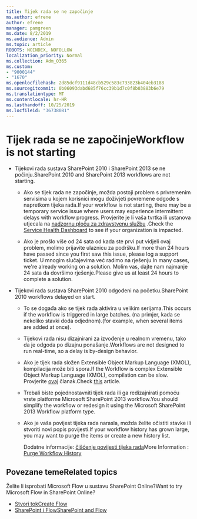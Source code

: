 ```yaml
---
title: Tijek rada se ne započinje
ms.author: efrene
author: efrene
manager: pamgreen
ms.date: 8/2/2019
ms.audience: Admin
ms.topic: article
ROBOTS: NOINDEX, NOFOLLOW
localization_priority: Normal
ms.collection: Adm_O365
ms.custom:
- "9000144"
- "1670"
ms.openlocfilehash: 2d85dcf9111d48cb529c583c733823b404eb3188
ms.sourcegitcommit: 0b06093dabd685f76cc39b1d7c0f8b03883b6e79
ms.translationtype: MT
ms.contentlocale: hr-HR
ms.lasthandoff: 10/25/2019
ms.locfileid: "36738081"
---
```

# <a name="workflow-is-not-starting"></a><span data-ttu-id="12ad6-102">Tijek rada se ne započinje</span><span class="sxs-lookup"><span data-stu-id="12ad6-102">Workflow is not starting</span></span>

- <span data-ttu-id="12ad6-103">Tijekovi rada sustava SharePoint 2010 i SharePoint 2013 se ne počinju.</span><span class="sxs-lookup"><span data-stu-id="12ad6-103">SharePoint 2010 and SharePoint 2013 workflows are not starting.</span></span>

    - <span data-ttu-id="12ad6-104">Ako se tijek rada ne započinje, možda postoji problem s privremenim servisima u kojem korisnici mogu doživjeti povremene odgode s napretkom tijeka rada.</span><span class="sxs-lookup"><span data-stu-id="12ad6-104">If your workflow is not starting, there may be a temporary service issue where users may experience intermittent delays with workflow progress.</span></span> <span data-ttu-id="12ad6-105">Provjerite je li vaša tvrtka ili ustanova utjecala na [nadzornu ploču za zdravstvenu službu](https:/admin.microsoft.com/AdminPortal/Home#/servicehealth) .</span><span class="sxs-lookup"><span data-stu-id="12ad6-105">Check the [Service Health Dashboard](https:/admin.microsoft.com/AdminPortal/Home#/servicehealth) to see if your organization is impacted.</span></span>

    - <span data-ttu-id="12ad6-106">Ako je prošlo više od 24 sata od kada ste prvi put vidjeli ovaj problem, molimo prijavite ulaznicu za podršku.</span><span class="sxs-lookup"><span data-stu-id="12ad6-106">If more than 24 hours have passed since you first saw this issue, please log a support ticket.</span></span> <span data-ttu-id="12ad6-107">U mnogim slučajevima već radimo na rješenju.</span><span class="sxs-lookup"><span data-stu-id="12ad6-107">In many cases, we're already working on a solution.</span></span> <span data-ttu-id="12ad6-108">Molim vas, dajte nam najmanje 24 sata da dovršimo rješenje.</span><span class="sxs-lookup"><span data-stu-id="12ad6-108">Please give us at least 24 hours to complete a solution.</span></span>

- <span data-ttu-id="12ad6-109">Tijekovi rada sustava SharePoint 2010 odgođeni na početku.</span><span class="sxs-lookup"><span data-stu-id="12ad6-109">SharePoint 2010 workflows delayed on start.</span></span>

    - <span data-ttu-id="12ad6-110">To se događa ako se tijek rada aktivira u velikim serijama.</span><span class="sxs-lookup"><span data-stu-id="12ad6-110">This occurs if the workflow is triggered in large batches.</span></span> <span data-ttu-id="12ad6-111">(na primjer, kada se nekoliko stavki doda odjednom).</span><span class="sxs-lookup"><span data-stu-id="12ad6-111">(for example, when several items are added at once).</span></span>

    - <span data-ttu-id="12ad6-112">Tijekovi rada nisu dizajnirani za izvođenje u realnom vremenu, tako da je odgoda po dizajnu ponašanje.</span><span class="sxs-lookup"><span data-stu-id="12ad6-112">Workflows are not designed to run real-time, so a delay is by-design behavior.</span></span>

   -  <span data-ttu-id="12ad6-113">Ako je tijek rada složen Extensible Object Markup Language (XMOL), kompilacija može biti spora.</span><span class="sxs-lookup"><span data-stu-id="12ad6-113">If the Workflow is complex Extensible Object Markup Language (XMOL), compilation can be slow.</span></span> <span data-ttu-id="12ad6-114">Provjerite [ovaj](https://support.microsoft.com//kb/3043697) članak.</span><span class="sxs-lookup"><span data-stu-id="12ad6-114">Check [this](https://support.microsoft.com//kb/3043697) article.</span></span>

    - <span data-ttu-id="12ad6-115">Trebali biste pojednostavniti tijek rada ili ga redizajnirati pomoću vrste platforme Microsoft SharePoint 2013 workflow.</span><span class="sxs-lookup"><span data-stu-id="12ad6-115">You should simplify the workflow or redesign it using the Microsoft SharePoint 2013 Workflow platform type.</span></span>

    - <span data-ttu-id="12ad6-116">Ako je vaša povijest tijeka rada narasla, možda želite očistiti stavke ili stvoriti novi popis povijesti.</span><span class="sxs-lookup"><span data-stu-id="12ad6-116">If your workflow history has grown large, you may want to purge the items or create a new history list.</span></span>

        <span data-ttu-id="12ad6-117">Dodatne informacije: [čišćenje povijesti tijeka rada](https://blogs.technet.microsoft.com/marj/2015/08/07/sharepoint-2010-workflows-best-practice-purge-workflow-history-list-items/)</span><span class="sxs-lookup"><span data-stu-id="12ad6-117">More Information : [Purge Workflow History](https://blogs.technet.microsoft.com/marj/2015/08/07/sharepoint-2010-workflows-best-practice-purge-workflow-history-list-items/)</span></span>


## <a name="related-topics"></a><span data-ttu-id="12ad6-118">Povezane teme</span><span class="sxs-lookup"><span data-stu-id="12ad6-118">Related topics</span></span>
<span data-ttu-id="12ad6-119">Želite li isprobati Microsoft Flow u sustavu SharePoint Online?</span><span class="sxs-lookup"><span data-stu-id="12ad6-119">Want to try Microsoft Flow in SharePoint Online?</span></span>
- [<span data-ttu-id="12ad6-120">Stvori tok</span><span class="sxs-lookup"><span data-stu-id="12ad6-120">Create Flow</span></span>](https://support.office.com/article/Create-a-flow-for-a-list-or-library-in-SharePoint-Online-or-OneDrive-for-Business-a9c3e03b-0654-46af-a254-20252e580d01) 
- [<span data-ttu-id="12ad6-121">SharePoint i Flow</span><span class="sxs-lookup"><span data-stu-id="12ad6-121">SharePoint and Flow</span></span>](https://flow.microsoft.com/blog/sharepoint-and-flow/) 


